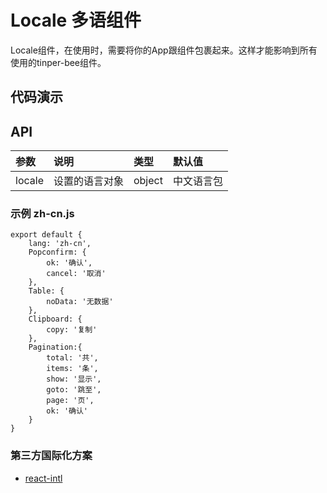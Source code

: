 # Locale 多语组件

Locale组件，在使用时，需要将你的App跟组件包裹起来。这样才能影响到所有使用的tinper-bee组件。

## 代码演示

## API
|参数|说明|类型|默认值|
|:---|:-----|:----|:------|
|locale|设置的语言对象|object|中文语言包|

### 示例 zh-cn.js

```
export default {
    lang: 'zh-cn',
    Popconfirm: {
        ok: '确认',
        cancel: '取消'
    },
    Table: {
        noData: '无数据'
    },
    Clipboard: {
        copy: '复制'
    },
    Pagination:{
        total: '共',
        items: '条',
        show: '显示',
        goto: '跳至',
        page: '页',
        ok: '确认'
    }
}
```

### 第三方国际化方案

- [react-intl](https://github.com/yahoo/react-intl)